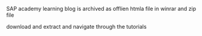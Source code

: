 SAP academy learning blog is archived as offlien htmla file in winrar and zip file

download and extract and navigate through the tutorials